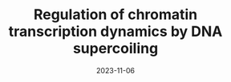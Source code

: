 ---
title: "Regulation of chromatin transcription dynamics by DNA supercoiling"
collection: publications
link: 'https://www.biorxiv.org/content/10.1101/2023.11.06.565891v1'
date: 2023-11-06
venue: 'Biorxiv preprint'
authors: 'Sumitabha Brahmachari, Shubham Tripathi, José N Onuchic, and Herbert Levine'
---
